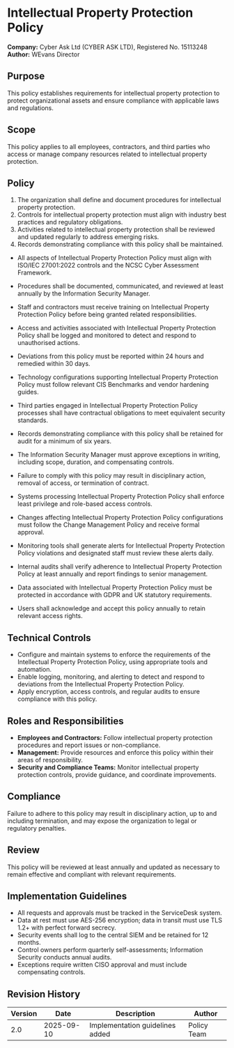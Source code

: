# Intellectual Property Protection Policy

**Company:** Cyber Ask Ltd (CYBER ASK LTD), Registered No. 15113248  
**Author:** WEvans Director

## Purpose

This policy establishes requirements for intellectual property protection to protect organizational assets and ensure compliance with applicable laws and regulations.

## Scope

This policy applies to all employees, contractors, and third parties who access or manage company resources related to intellectual property protection.

## Policy
1. The organization shall define and document procedures for intellectual property protection.
2. Controls for intellectual property protection must align with industry best practices and regulatory obligations.
3. Activities related to intellectual property protection shall be reviewed and updated regularly to address emerging risks.
4. Records demonstrating compliance with this policy shall be maintained.

- All aspects of Intellectual Property Protection Policy must align with ISO/IEC 27001:2022 controls and the NCSC Cyber Assessment Framework.
- Procedures shall be documented, communicated, and reviewed at least annually by the Information Security Manager.
- Staff and contractors must receive training on Intellectual Property Protection Policy before being granted related responsibilities.
- Access and activities associated with Intellectual Property Protection Policy shall be logged and monitored to detect and respond to unauthorised actions.
- Deviations from this policy must be reported within 24 hours and remedied within 30 days.
- Technology configurations supporting Intellectual Property Protection Policy must follow relevant CIS Benchmarks and vendor hardening guides.
- Third parties engaged in Intellectual Property Protection Policy processes shall have contractual obligations to meet equivalent security standards.
- Records demonstrating compliance with this policy shall be retained for audit for a minimum of six years.
- The Information Security Manager must approve exceptions in writing, including scope, duration, and compensating controls.
- Failure to comply with this policy may result in disciplinary action, removal of access, or termination of contract.

- Systems processing Intellectual Property Protection Policy shall enforce least privilege and role-based access controls.
- Changes affecting Intellectual Property Protection Policy configurations must follow the Change Management Policy and receive formal approval.
- Monitoring tools shall generate alerts for Intellectual Property Protection Policy violations and designated staff must review these alerts daily.
- Internal audits shall verify adherence to Intellectual Property Protection Policy at least annually and report findings to senior management.
- Data associated with Intellectual Property Protection Policy must be protected in accordance with GDPR and UK statutory requirements.
- Users shall acknowledge and accept this policy annually to retain relevant access rights.

## Technical Controls

- Configure and maintain systems to enforce the requirements of the Intellectual Property Protection Policy, using appropriate tools and automation.
- Enable logging, monitoring, and alerting to detect and respond to deviations from the Intellectual Property Protection Policy.
- Apply encryption, access controls, and regular audits to ensure compliance with this policy.

## Roles and Responsibilities

- **Employees and Contractors:** Follow intellectual property protection procedures and report issues or non-compliance.
- **Management:** Provide resources and enforce this policy within their areas of responsibility.
- **Security and Compliance Teams:** Monitor intellectual property protection controls, provide guidance, and coordinate improvements.

## Compliance

Failure to adhere to this policy may result in disciplinary action, up to and including termination, and may expose the organization to legal or regulatory penalties.

## Review

This policy will be reviewed at least annually and updated as necessary to remain effective and compliant with relevant requirements.

## Implementation Guidelines
- All requests and approvals must be tracked in the ServiceDesk system.
- Data at rest must use AES-256 encryption; data in transit must use TLS 1.2+ with perfect forward secrecy.
- Security events shall log to the central SIEM and be retained for 12 months.
- Control owners perform quarterly self-assessments; Information Security conducts annual audits.
- Exceptions require written CISO approval and must include compensating controls.

## Revision History

| Version | Date | Description | Author |
| ------- | ---------- | ----------------------- | ------ |
| 2.0     | 2025-09-10 | Implementation guidelines added | Policy Team |
